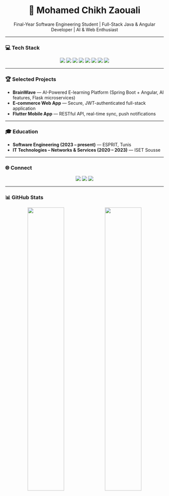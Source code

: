 <!-- 🌟 PROFESSIONAL GITHUB PROFILE — Mohamed Chikh Zaouali -->



<h1 align="center">👋 Mohamed Chikh Zaouali</h1>
<p align="center">Final-Year Software Engineering Student | Full-Stack Java & Angular Developer | AI & Web Enthusiast</p>

---

### 💻 Tech Stack

<p align="center">
<img src="https://img.shields.io/badge/Java-ED8B00?style=for-the-badge&logo=java&logoColor=white"> 
<img src="https://img.shields.io/badge/Angular-DD0031?style=for-the-badge&logo=angular&logoColor=white">
<img src="https://img.shields.io/badge/Spring_Boot-6DB33F?style=for-the-badge&logo=spring&logoColor=white">
<img src="https://img.shields.io/badge/Python-3776AB?style=for-the-badge&logo=python&logoColor=white">
<img src="https://img.shields.io/badge/MySQL-4479A1?style=for-the-badge&logo=mysql&logoColor=white">
<img src="https://img.shields.io/badge/MongoDB-47A248?style=for-the-badge&logo=mongodb&logoColor=white">
<img src="https://img.shields.io/badge/Git-F05032?style=for-the-badge&logo=git&logoColor=white">
<img src="https://img.shields.io/badge/Docker-2496ED?style=for-the-badge&logo=docker&logoColor=white">
</p>

---

### 🏆 Selected Projects

- **BrainWave** — AI-Powered E-learning Platform (Spring Boot + Angular, AI features, Flask microservices)  
- **E-commerce Web App** — Secure, JWT-authenticated full-stack application  
- **Flutter Mobile App** — RESTful API, real-time sync, push notifications  

---

### 🎓 Education

- **Software Engineering (2023 – present)** — ESPRIT, Tunis  
- **IT Technologies – Networks & Services (2020 – 2023)** — ISET Sousse  

---

### 🌐 Connect

<p align="center">
  <a href="mailto:mohamed.chikhzaouali@esprit.tn"><img src="https://img.shields.io/badge/Email-D14836?style=for-the-badge&logo=gmail&logoColor=white"></a>
  <a href="https://www.linkedin.com/in/mohamed-zaouali-9250b31a4"><img src="https://img.shields.io/badge/LinkedIn-0077B5?style=for-the-badge&logo=linkedin&logoColor=white"></a>
  <a href="https://github.com/medczaouali"><img src="https://img.shields.io/badge/GitHub-000000?style=for-the-badge&logo=github&logoColor=white"></a>
</p>

---

### 📊 GitHub Stats

<p align="center">
  <img width="48%" src="https://github-readme-stats.vercel.app/api?username=medczaouali&show_icons=true&theme=tokyonight" />
  <img width="48%" src="https://github-readme-streak-stats.herokuapp.com/?user=medczaouali&theme=tokyonight" />
</p>
